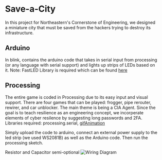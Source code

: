 # Save-a-City
In this project for Northeastern's Cornerstone of Engineering, we designed a miniature city that must be saved from the hackers trying to destroy its infrastructure.

## Arduino
In blink, contains the arduino code that takes in serial input from processing (or any language with serial support) and lights up strips of LEDs based on it.
Note: FastLED Library is required which can be found [here](https://github.com/FastLED/FastLED/releases/tag/v3.0.0)

## Processing
The entire game is coded in Processing due to its easy input and visual support. There are four games that can be played: frogger, pipe rerouter, rewirer, and car unblocker. The main theme is being a CIA Agent.
Since the goal is to teach resilience as an engineering concept, we incorperate elements of cyber resilence by suggesting long passwords and 2FA.
Libraries required: processing.serial, [gifAnimation](https://github.com/01010101/GifAnimation)

Simply upload the code to arduino, connect an external power supply to the led strip (we used WS2081B) as well as the Arduino code. Then run the processing sketch.

Resistor and Capacitor semi-optional
![Wiring Diagram](https://cdn-learn.adafruit.com/assets/assets/000/030/892/medium800/leds_Wiring-Diagram.png?1456961114)

